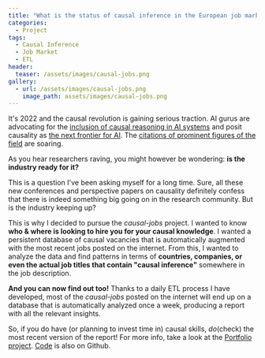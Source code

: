 ```yaml
---
title: "What is the status of causal inference in the European job market?"
categories:
  - Project
tags:
  - Causal Inference
  - Job Market
  - ETL
header:
  teaser: /assets/images/causal-jobs.png
gallery:
  - url: /assets/images/causal-jobs.png
    image_path: assets/images/causal-jobs.png
---
```


It's 2022 and the causal revolution is gaining serious traction. AI gurus are advocating
for the [inclusion of causal reasoning in AI systems](https://spectrum.ieee.org/understanding-causality-is-the-next-challenge-for-machine-learning) 
and posit causality as [the next frontier for AI](https://www.technologyreview.com/2021/10/27/1037134/data-science-challenges-trustworthy-ai/). 
The [citations of prominent figures of the field](https://scholar.google.com/citations?user=bAipNH8AAAAJ&hl=en) are soaring.

As you hear researchers raving, you might however be wondering: **is the industry ready for it?**

This is a question I've been asking myself for a long time.
Sure, all these new conferences and perspective papers on causality definitely confess that 
there is indeed something big going on in the research community. But is the industry keeping up?

This is why I decided to pursue the _causal-jobs_ project. I wanted to know **who & where is looking
to hire you for your causal knowledge**. I wanted a persistent database of causal vacancies that
is automatically augmented with the most recent jobs posted on the internet. From this, I wanted
to analyze the data and find patterns in terms of **countries, companies, or even the actual
job titles that contain "causal inference"** somewhere in the job description.

**And you can now find out too!** Thanks to a daily ETL process I have developed,
most of the _causal-jobs_ posted on the internet will end up on a database that is
automatically analyzed once a week, producing a report with all the relevant insights.

So, if you do have (or planning to invest time in) causal skills, _do_(check) the most recent
version of the report! For more info, 
take a look at the [Portfolio project](https://ggiannarakis.github.io/portfolio/causal-jobs/).
[Code](https://github.com/ggiannarakis/causal-jobs) is also on Github.